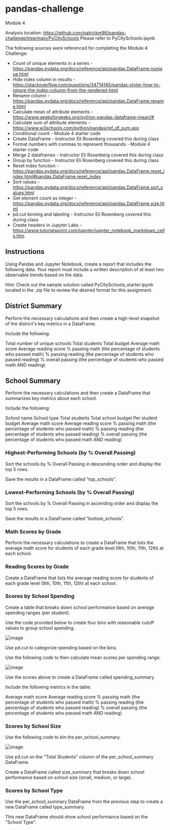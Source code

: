 # pandas-challenge
Module 4

Analysis location: https://github.com/patrickm96/pandas-challenge/tree/main/PyCitySchools
Please refer to PyCitySchools.ipynb

The following sources were referenced for completing the Module 4 Challenge:

- Count of unique elements in a series - https://pandas.pydata.org/docs/reference/api/pandas.DataFrame.nunique.html
- Hide index column in results - https://stackoverflow.com/questions/34714145/pandas-styler-how-to-ignore-the-index-column-from-the-rendered-html
- Rename column - https://pandas.pydata.org/docs/reference/api/pandas.DataFrame.rename.html
- Calculate mean of attribute elements - https://www.geeksforgeeks.org/python-pandas-dataframe-mean/#
- Calculate sum of attribute elements - https://www.w3schools.com/python/pandas/ref_df_sum.asp
- Conditional count - Module 4 starter code
- Create DataFrame - Instructor Eli Rosenberg covered this during class
- Format numbers with commas to represent thousands - Module 4 starter code
- Merge 2 dataframes - Instructor Eli Rosenberg covered this during class
- Group by function - Instructor Eli Rosenberg covered this during class
- Reset index function - https://pandas.pydata.org/docs/reference/api/pandas.DataFrame.reset_index.html#pandas.DataFrame.reset_index
- Sort values - https://pandas.pydata.org/docs/reference/api/pandas.DataFrame.sort_values.html
- Get element count as integer - https://pandas.pydata.org/docs/reference/api/pandas.DataFrame.size.html
- pd.cut binning and labeling - Instructor Eli Rosenberg covered this during class
- Create headers in Jupyter Labs - https://www.tutorialspoint.com/jupyter/jupyter_notebook_markdown_cells.htm

## Instructions
Using Pandas and Jupyter Notebook, create a report that includes the following data. Your report must include a written description of at least two observable trends based on the data.

Hint: Check out the sample solution called PyCitySchools_starter.ipynb located in the .zip file to review the desired format for this assignment.

## District Summary
Perform the necessary calculations and then create a high-level snapshot of the district's key metrics in a DataFrame.

Include the following:

Total number of unique schools
Total students
Total budget
Average math score
Average reading score
% passing math (the percentage of students who passed math)
% passing reading (the percentage of students who passed reading)
% overall passing (the percentage of students who passed math AND reading)

## School Summary
Perform the necessary calculations and then create a DataFrame that summarizes key metrics about each school.

Include the following:

School name
School type
Total students
Total school budget
Per student budget
Average math score
Average reading score
% passing math (the percentage of students who passed math)
% passing reading (the percentage of students who passed reading)
% overall passing (the percentage of students who passed math AND reading)

### Highest-Performing Schools (by % Overall Passing)

Sort the schools by % Overall Passing in descending order and display the top 5 rows.

Save the results in a DataFrame called "top_schools".

### Lowest-Performing Schools (by % Overall Passing)

Sort the schools by % Overall Passing in ascending order and display the top 5 rows.

Save the results in a DataFrame called "bottom_schools".

### Math Scores by Grade
Perform the necessary calculations to create a DataFrame that lists the average math score for students of each grade level (9th, 10th, 11th, 12th) at each school.

### Reading Scores by Grade
Create a DataFrame that lists the average reading score for students of each grade level (9th, 10th, 11th, 12th) at each school.

### Scores by School Spending
Create a table that breaks down school performance based on average spending ranges (per student).

Use the code provided below to create four bins with reasonable cutoff values to group school spending.

![image](https://github.com/patrickm96/pandas-challenge/assets/135382512/1997aa62-c0e1-4e1a-a14f-5356abf025fe)

Use pd.cut to categorize spending based on the bins.

Use the following code to then calculate mean scores per spending range.

![image](https://github.com/patrickm96/pandas-challenge/assets/135382512/4981d98f-1230-4066-8d2b-e7b8dfe65580)

Use the scores above to create a DataFrame called spending_summary.

Include the following metrics in the table:

Average math score
Average reading score
% passing math (the percentage of students who passed math)
% passing reading (the percentage of students who passed reading)
% overall passing (the percentage of students who passed math AND reading)

### Scores by School Size

Use the following code to bin the per_school_summary.

![image](https://github.com/patrickm96/pandas-challenge/assets/135382512/34445cea-7dba-4dbc-b74a-05982a1e5b68)

Use pd.cut on the "Total Students" column of the per_school_summary DataFrame.

Create a DataFrame called size_summary that breaks down school performance based on school size (small, medium, or large).

### Scores by School Type

Use the per_school_summary DataFrame from the previous step to create a new DataFrame called type_summary.

This new DataFrame should show school performance based on the "School Type".
